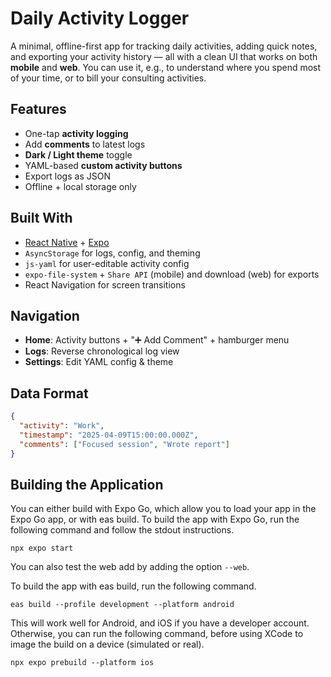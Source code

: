 # Daily Activity Logger

A minimal, offline-first app for tracking daily activities, adding quick notes, and exporting your activity history — all with a clean UI that works on both **mobile** and **web**.
You can use it, e.g., to understand where you spend most of your time, or to bill your consulting activities.

## Features

- One-tap **activity logging**
- Add **comments** to latest logs
- **Dark / Light theme** toggle
-  YAML-based **custom activity buttons**
- Export logs as JSON
- Offline + local storage only

##  Built With

- [React Native](https://reactnative.dev/) + [Expo](https://expo.dev/)
- `AsyncStorage` for logs, config, and theming
- `js-yaml` for user-editable activity config
- `expo-file-system` + `Share API` (mobile) and download (web) for exports
- React Navigation for screen transitions

## Navigation

- **Home**: Activity buttons + "➕ Add Comment" + hamburger menu  
- **Logs**: Reverse chronological log view  
- **Settings**: Edit YAML config & theme

## Data Format

```json
{
  "activity": "Work",
  "timestamp": "2025-04-09T15:00:00.000Z",
  "comments": ["Focused session", "Wrote report"]
}
```

## Building the Application

You can either build with Expo Go, which allow you to load your app in the Expo Go app, or with eas build.
To build the app with Expo Go, run the following command and follow the stdout instructions.
```shell
npx expo start
```
You can also test the web add by adding the option `--web`.

To build the app with eas build, run the following command.
```shell
eas build --profile development --platform android
```
This will work well for Android, and iOS if you have a developer account.
Otherwise, you can run the following command, before using XCode to image the build on a device (simulated or real).
```shell
npx expo prebuild --platform ios
```